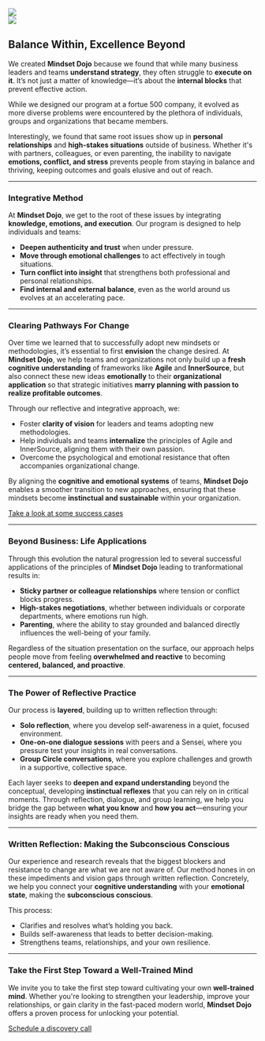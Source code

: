 
<div class="row">
    <div class="col-md-5 col-sm-4 text-center">
        <img class="img-fluid" src="images/DojoLogo-Black-Center.png" style="max-height:350px">
    </div>
    <div class="col-md-7 col-sm-8 text-right d-none d-sm-block">
        <img class="img-fluid" src="images/Pagoda-Black.png" style="max-height:350px">
    </div>
</div>

## Balance Within, Excellence Beyond

We created **Mindset Dojo** because we found that while many business leaders and teams **understand strategy**, they often struggle to **execute on it**. It’s not just a matter of knowledge—it’s about the **internal blocks** that prevent effective action.

While we designed our program at a fortue 500 company, it evolved as more diverse problems were encountered by the plethora of individuals, groups and organizations that became members.

Interestingly, we found that same root issues show up in **personal relationships** and **high-stakes situations** outside of business. Whether it's with partners, colleagues, or even parenting, the inability to navigate **emotions, conflict, and stress** prevents people from staying in balance and thriving, keeping outcomes and goals elusive and out of reach.

---

### Integrative Method

At **Mindset Dojo**, we get to the root of these issues by integrating **knowledge, emotions, and execution**. Our program is designed to help individuals and teams:

- **Deepen authenticity and trust** when under pressure.
- **Move through emotional challenges** to act effectively in tough situations.
- **Turn conflict into insight** that strengthens both professional and personal relationships.
- **Find internal and external balance**, even as the world around us evolves at an accelerating pace.

---

### Clearing Pathways For Change

Over time we learned that to successfully adopt new mindsets or methodologies, it’s essential to first **envision** the change desired. At **Mindset Dojo**, we help teams and organizations not only build up a **fresh cognitive understanding** of frameworks like **Agile** and **InnerSource**, but also connect these new ideas **emotionally** to their **organizational application** so that strategic initiatives **marry planning with passion to realize profitable outcomes**.

Through our reflective and integrative approach, we:

- Foster **clarity of vision** for leaders and teams adopting new methodologies.
- Help individuals and teams **internalize** the principles of Agile and InnerSource, aligning them with their own passion.
- Overcome the psychological and emotional resistance that often accompanies organizational change.
  
By aligning the **cognitive and emotional systems** of teams, **Mindset Dojo** enables a smoother transition to new approaches, ensuring that these mindsets become **instinctual and sustainable** within your organization.

[Take a look at some success cases](https://projects.michael.basil.one/)

---

### Beyond Business: Life Applications

Through this evolution the natural progression led to several successful applications of the principles of **Mindset Dojo** leading to tranformational results in:

- **Sticky partner or colleague relationships** where tension or conflict blocks progress.
- **High-stakes negotiations**, whether between individuals or corporate departments, where emotions run high.
- **Parenting**, where the ability to stay grounded and balanced directly influences the well-being of your family.

Regardless of the situation presentation on the surface, our approach helps people move from feeling **overwhelmed and reactive** to becoming **centered, balanced, and proactive**.

---

### The Power of Reflective Practice

Our process is **layered**, building up to written reflection through:

- **Solo reflection**, where you develop self-awareness in a quiet, focused environment.
- **One-on-one dialogue sessions** with peers and a Sensei, where you pressure test your insights in real conversations.
- **Group Circle conversations**, where you explore challenges and growth in a supportive, collective space.

Each layer seeks to **deepen and expand understanding** beyond the conceptual, developing **instinctual reflexes** that you can rely on in critical moments. Through reflection, dialogue, and group learning, we help you bridge the gap between **what you know** and **how you act**—ensuring your insights are ready when you need them.

---

### Written Reflection: Making the Subconscious Conscious

Our experience and research reveals that the biggest blockers and resistance to change are what we are not aware of.  Our method hones in on these impediments and vision gaps through written reflection.  Concretely, we help you connect your **cognitive understanding** with your **emotional state**, making the **subconscious conscious**. 

This process:

- Clarifies and resolves what’s holding you back.
- Builds self-awareness that leads to better decision-making.
- Strengthens teams, relationships, and your own resilience.

---

### Take the First Step Toward a Well-Trained Mind

We invite you to take the first step toward cultivating your own **well-trained mind**. Whether you're looking to strengthen your leadership, improve your relationships, or gain clarity in the fast-paced modern world, **Mindset Dojo** offers a proven process for unlocking your potential.

[Schedule a discovery call](https://connect.mindset.dojo.center/)
